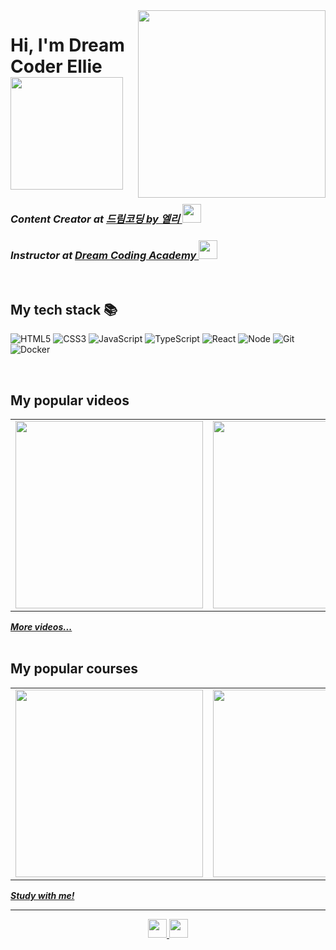 <img align="right" src="https://user-images.githubusercontent.com/1569988/159409536-0a1eec62-2b8a-4a37-bb5d-fe2cbcc88dcd.svg" width="300"/>
  
<h1> Hi, I'm Dream Coder Ellie <img src="https://user-images.githubusercontent.com/1569988/159394239-e0c43e47-0215-4e4f-983b-559c1994a9f7.png" height="180"></h1>

<p>
  <em>
    <h3>
    Content Creator at
      <a href="https://www.youtube.com/c/%EB%93%9C%EB%A6%BC%EC%BD%94%EB%94%A9by%EC%97%98%EB%A6%AC">
        드림코딩 by 엘리 <img src="https://user-images.githubusercontent.com/1569988/159397141-21463bc2-2acf-416b-aa15-235664556f34.png" height="30px" />
      </a>
    </h3>
  </em>
  <em>
  <h3>
    Instructor at 
    <a href="https://academy.dream-coding.com/">
      Dream Coding Academy 
      <img src="https://user-images.githubusercontent.com/1569988/159411473-79b779c5-b91f-4ded-9235-1f187e1ebec2.svg" height="30px"/>
    </a>
  </h3>
    </em>
  </em>
</p>

<br />
<h2> My tech stack 📚 </h2>

![HTML5](https://img.shields.io/badge/-HTML5-F05032?style=for-the-badge&logo=html5&logoColor=ffffff)
![CSS3](https://img.shields.io/badge/-CSS3-007ACC?style=for-the-badge&logo=css3)
![JavaScript](https://img.shields.io/badge/-JavaScript-%23F7DF1C?style=for-the-badge&logo=javascript&logoColor=000000&labelColor=%23F7DF1C&color=%23FFCE5A)
![TypeScript](https://img.shields.io/badge/-TypeScript-007ACC?style=for-the-badge&logo=typescript&logoColor=white)
![React](https://img.shields.io/badge/-React-222222?style=for-the-badge&logo=react)
![Node](https://img.shields.io/badge/-Nodejs-43853d?style=for-the-badge&logo=Node.js&logoColor=white)
![Git](https://img.shields.io/badge/-Git-F05032?style=for-the-badge&logo=git&logoColor=ffffff)
![Docker](https://img.shields.io/badge/-Docker-46a2f1?style=for-the-badge&logo=docker&logoColor=ffffff)

<br/>

<h2>My popular videos</h2>
<table>
  <tbody>
    <tr>
      <td>
        <a href="https://www.youtube.com/watch?v=TTLHd3IyErM&ab_channel=%EB%93%9C%EB%A6%BC%EC%BD%94%EB%94%A9by%EC%97%98%EB%A6%AC" title="2022 웹개발 로드맵 총정리 (공부순서 알려드림) | 올해는 정말 해보자 🚀">
          <img align="center" src="https://img.youtube.com/vi/TTLHd3IyErM/0.jpg" width="300" alt-text="Frontend Roadmap">
        </a>
      </td>
      <td>
        <a href="https://www.youtube.com/watch?v=wcsVjmHrUQg&ab_channel=%EB%93%9C%EB%A6%BC%EC%BD%94%EB%94%A9by%EC%97%98%EB%A6%AC" title="자바스크립트 배우기전 꼭 봐야할 영상">
          <img align="center" src="https://img.youtube.com/vi/wcsVjmHrUQg/0.jpg" width="300" alt-text="">
        </a>
      </td>
      <td>
        <a href="http://www.youtube.com/watch?v=Z9dvM7qgN9s" title="깃, 깃허브 제대로 배우기 (기본 마스터편, 실무에서 꿀리지 말자)">
        <img align="center" src="https://img.youtube.com/vi/Z9dvM7qgN9s/0.jpg" width="300" alt-text="Git tutorial">
          </a>
      </td>
    </tr>
  </tbody>
</table>
<b><em><a href="https://www.youtube.com/c/%EB%93%9C%EB%A6%BC%EC%BD%94%EB%94%A9by%EC%97%98%EB%A6%AC">More videos...</a></em></b>

<br/>
<br/>

<h2>My popular courses</h2> 
<table>
  <tbody>
    <tr>
      <td>
        <a href="https://academy.dream-coding.com/courses/react-basic" title="리액트 개념 정리 + 유튜브 클론 코딩 외 실전 프로젝트 완성">
          <img align="center" src="https://import.cdn.thinkific.com/292401/courses/934247/YHsNXQEYRbOEns6ISYIu_React%20Course%20Thumbnail.png" width="300" alt-text="React Course">
        </a>
      </td>
      <td>
        <a href="https://academy.dream-coding.com/courses/typescript" title="타입스크립트 + 객체지향 프로그래밍 마스터">
          <img align="center" src="https://import.cdn.thinkific.com/292401/CCujpdfRGCa48lfjCmyg_TypeScript%20Course%20Thumbnail%20%284%29.png" width="300" alt-text="TypeScript Course">
        </a>
      </td>
      <td>
        <a href="https://academy.dream-coding.com/courses/node" title="노드로 배우는 백엔드 A-Z (익스프레스, 데이터베이스, 트위터 클론코딩)">
          <img align="center" src="https://import.cdn.thinkific.com/292401/courses/1375371/7iZPtc2VQpGko36mQlZR_thumbnail.png" width="300" alt-text="NodeJS Course">
        </a>
      </td>
    </tr>
  </tbody>
</table>
<b><em><a href="https://academy.dream-coding.com">Study with me!</a></em></b>

---

<p align="center">
  <a href="https://github.com/dream-ellie" title="GitHub Dream Ellie">
    <img src="https://img.shields.io/github/followers/dream-ellie?label=follow&style=social" alt-text="GitHub Dream Ellie" height="30"/>
  </a>
  <a href="https://www.youtube.com/c/%EB%93%9C%EB%A6%BC%EC%BD%94%EB%94%A9by%EC%97%98%EB%A6%AC" title="드림코딩 by 엘리">
    <img src="https://img.shields.io/youtube/channel/subscribers/UC_4u-bXaba7yrRz_6x6kb_w?style=social" alt-text="Youtube Channel Subscribers" height="30"/>
  </a>
</p>

